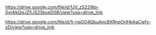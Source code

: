 https://drive.google.com/file/d/1JV_zS22Wp-0yl4ikQgJZfiJS2SkoeD08/view?usp=drive_link

https://drive.google.com/file/d/1j-nqGO4QbuAnc8XRnpOrIHkAaCwfv-zD/view?usp=drive_link
